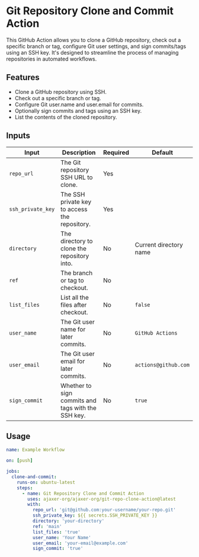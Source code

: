 # Git Repository Clone and Commit Action

This GitHub Action allows you to clone a GitHub repository, check out a specific branch or tag, configure Git user
settings, and sign commits/tags using an SSH key. It's designed to streamline the process of managing repositories in
automated workflows.

## Features

- Clone a GitHub repository using SSH.
- Check out a specific branch or tag.
- Configure Git user.name and user.email for commits.
- Optionally sign commits and tags using an SSH key.
- List the contents of the cloned repository.

## Inputs

| Input             | Description                                        | Required | Default                |
|-------------------|----------------------------------------------------|----------|------------------------|
| `repo_url`        | The Git repository SSH URL to clone.               | Yes      |                        |
| `ssh_private_key` | The SSH private key to access the repository.      | Yes      |                        |
| `directory`       | The directory to clone the repository into.        | No       | Current directory name |
| `ref`             | The branch or tag to checkout.                     | No       |                        |
| `list_files`      | List all the files after checkout.                 | No       | `false`                |
| `user_name`       | The Git user name for later commits.               | No       | `GitHub Actions`       |
| `user_email`      | The Git user email for later commits.              | No       | `actions@github.com`   |
| `sign_commit`     | Whether to sign commits and tags with the SSH key. | No       | `true`                 |

## Usage

```yaml
name: Example Workflow

on: [push]

jobs:
  clone-and-commit:
    runs-on: ubuntu-latest
    steps:
      - name: Git Repository Clone and Commit Action
        uses: ajaxer-org/ajaxer-org/git-repo-clone-action@latest
        with:
          repo_url: 'git@github.com:your-username/your-repo.git'
          ssh_private_key: ${{ secrets.SSH_PRIVATE_KEY }}
          directory: 'your-directory'
          ref: 'main'
          list_files: 'true'
          user_name: 'Your Name'
          user_email: 'your-email@example.com'
          sign_commit: 'true'
```